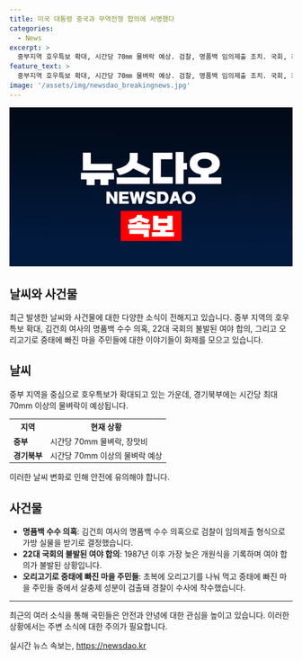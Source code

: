 ```yaml
---
title: 미국 대통령 중국과 무역전쟁 합의에 서명했다
categories:
  - News
excerpt: >
  중부지역 호우특보 확대, 시간당 70㎜ 물벼락 예상. 검찰, 명품백 임의제출 조치. 국회, 최장 지각 기록. 전공의 44명만 복귀, 결원 확정 문제. 오리고기로 중태, 살충제 검출 사태.
feature_text: >
  중부지역 호우특보 확대, 시간당 70㎜ 물벼락 예상. 검찰, 명품백 임의제출 조치. 국회, 최장 지각 기록. 전공의 44명만 복귀, 결원 확정 문제. 오리고기로 중태, 살충제 검출 사태.
image: '/assets/img/newsdao_breakingnews.jpg'
---
```


<p><img src="/assets/img/newsdao_breakingnews.jpg" alt="flaretime 속보" /></p>

<h2>날씨와 사건물</h2>

<p data-ke-size="size16">최근 발생한 날씨와 사건물에 대한 다양한 소식이 전해지고 있습니다. 중부 지역의 호우특보 확대, 김건희 여사의 명품백 수수 의혹, 22대 국회의 불발된 여야 합의, 그리고 오리고기로 중태에 빠진 마을 주민들에 대한 이야기들이 화제를 모으고 있습니다.</p>

<h2 data-ke-size="size26">날씨</h2>

<p>중부 지역을 중심으로 호우특보가 확대되고 있는 가운데, 경기북부에는 시간당 최대 70mm 이상의 물벼락이 예상됩니다.</p>

<table>
  <tr>
    <th>지역</th>
    <th>현재 상황</th>
  </tr>
  <tr>
    <td><b>중부</b></td>
    <td>시간당 70mm 물벼락, 장맛비</td>
  </tr>
  <tr>
    <td><b>경기북부</b></td>
    <td>시간당 70mm 이상의 물벼락 예상</td>
  </tr>
</table>

<p>이러한 날씨 변화로 인해 안전에 유의해야 합니다.</p>

<h2 data-ke-size="size26">사건물</h2>

<ul>
  <li><b>명품백 수수 의혹</b>: 김건희 여사의 명품백 수수 의혹으로 검찰이 임의제출 형식으로 가방 실물을 받기로 결정했습니다.</li>
  <li><b>22대 국회의 불발된 여야 합의</b>: 1987년 이후 가장 늦은 개원식을 기록하며 여야 합의가 불발된 상황입니다.</li>
  <li><b>오리고기로 중태에 빠진 마을 주민들</b>: 초복에 오리고기를 나눠 먹고 중태에 빠진 마을 주민들 중에서 살충제 성분이 검출돼 경찰이 수사에 착수했습니다.</li>
</ul>

<hr>

<p>최근의 여러 소식을 통해 국민들은 안전과 안녕에 대한 관심을 높이고 있습니다. 이러한 상황에서는 주변 소식에 대한 주의가 필요합니다.</p>
실시간 뉴스 속보는, <a href="https://newsdao.kr" rel="dofollow">https://newsdao.kr</a>


